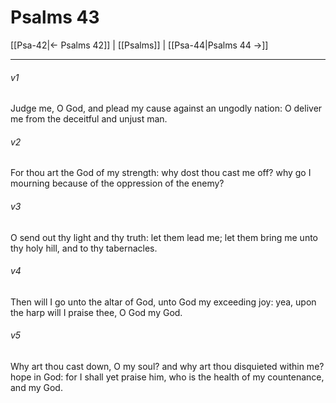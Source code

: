 # Psalms 43

[[Psa-42|← Psalms 42]] | [[Psalms]] | [[Psa-44|Psalms 44 →]]
***

###### v1
Judge me, O God, and plead my cause against an ungodly nation: O deliver me from the deceitful and unjust man.
###### v2
For thou art the God of my strength: why dost thou cast me off? why go I mourning because of the oppression of the enemy?
###### v3
O send out thy light and thy truth: let them lead me; let them bring me unto thy holy hill, and to thy tabernacles.
###### v4
Then will I go unto the altar of God, unto God my exceeding joy: yea, upon the harp will I praise thee, O God my God.
###### v5
Why art thou cast down, O my soul? and why art thou disquieted within me? hope in God: for I shall yet praise him, who is the health of my countenance, and my God. 

